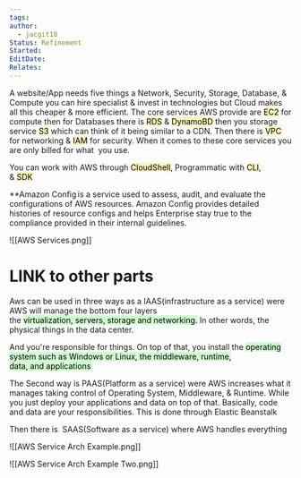 ```yaml
---
tags: 
author:
  - jacgit18
Status: Refinement
Started: 
EditDate: 
Relates:
---
```

A website/App needs five things a Network, Security, Storage, Database, & Compute you can hire specialist & invest in technologies but Cloud makes all this cheaper & more efficient. The core services AWS provide are <mark style="background: #FFF3A3A6;">EC2</mark> for compute then for Databases there is <mark style="background: #FFF3A3A6;">RDS</mark> & <mark style="background: #FFF3A3A6;">DynamoBD</mark> then you storage service <mark style="background: #FFF3A3A6;">S3</mark> which can think of it being similar to a CDN. Then there is <mark style="background: #FFF3A3A6;">VPC</mark>  for networking & <mark style="background: #FFF3A3A6;">IAM</mark> for security. When it comes to these core services you are only billed for what  you use.  

You can work with AWS through <mark style="background: #FFF3A3A6;">CloudShell</mark>, Programmatic with <mark style="background: #FFF3A3A6;">CLI</mark>,  & <mark style="background: #FFF3A3A6;">SDK</mark>  

**Amazon Config is a service used to assess, audit, and evaluate the configurations of AWS resources. Amazon Config provides detailed histories of resource configs and helps Enterprise stay true to the compliance provided in their internal guidelines.

![[AWS Services.png]]

# LINK to other parts

Aws can be used in three ways as a IAAS(infrastructure as a service) were AWS will manage the bottom four layers the <mark style="background: #BBFABBA6;">virtualization, servers, storage and networking.</mark> In other words, the physical things in the data center. 

And you're responsible for things. On top of that, you install the <mark style="background: #BBFABBA6;">operating system such as Windows or Linux, the middleware, runtime, data, and applications </mark>

The Second way is PAAS(Platform as a service) were AWS increases what it manages taking control of Operating System, Middleware, & Runtime. While you just deploy your applications and data on top of that. Basically, code and data are your responsibilities. This is done through Elastic Beanstalk 

Then there is  SAAS(Software as a service) where AWS handles everything

![[AWS Service Arch Example.png]]

![[AWS Service Arch Example Two.png]]

